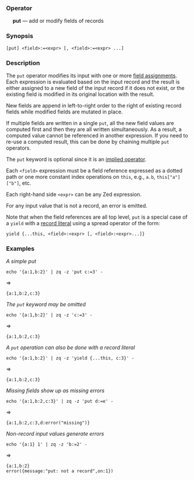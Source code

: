 ### Operator

&emsp; **put** &mdash; add or modify fields of records

### Synopsis
```
[put] <field>:=<expr> [, <field>:=<expr> ...]
```
### Description

The `put` operator modifies its input with
one or more [field assignments](../pipeline-model.md#field-assignments).
Each expression is evaluated based on the input record
and the result is either assigned to a new field of the input record if it does not
exist, or the existing field is modified in its original location with the result.

New fields are append in left-to-right order to the right of existing record fields
while modified fields are mutated in place.

If multiple fields are written in a single `put`, all the new field values are
computed first and then they are all written simultaneously.  As a result,
a computed value cannot be referenced in another expression.  If you need
to re-use a computed result, this can be done by chaining multiple `put` operators.

The `put` keyword is optional since it is an
[implied operator](../pipeline-model.md#implied-operators).

Each `<field>` expression must be a field reference expressed as a dotted path or one more
constant index operations on `this`, e.g., `a.b`, `this["a"]["b"]`,
etc.

Each right-hand side `<expr>` can be any Zed expression.

For any input value that is not a record, an error is emitted.

Note that when the field references are all top level,
`put` is a special case of a `yield` with a
[record literal](../expressions.md#record-expressions)
using a spread operator of the form:
```
yield {...this, <field>:<expr> [, <field>:<expr>...]}
```

### Examples

_A simple put_
```mdtest-command
echo '{a:1,b:2}' | zq -z 'put c:=3' -
```
=>
```mdtest-output
{a:1,b:2,c:3}
```
_The `put` keyword may be omitted_
```mdtest-command
echo '{a:1,b:2}' | zq -z 'c:=3' -
```
=>
```mdtest-output
{a:1,b:2,c:3}
```
_A `put` operation can also be done with a record literal_
```mdtest-command
echo '{a:1,b:2}' | zq -z 'yield {...this, c:3}' -
```
=>
```mdtest-output
{a:1,b:2,c:3}
```
_Missing fields show up as missing errors_
```mdtest-command
echo '{a:1,b:2,c:3}' | zq -z 'put d:=e' -
```
=>
```mdtest-output
{a:1,b:2,c:3,d:error("missing")}
```
_Non-record input values generate errors_
```mdtest-command
echo '{a:1} 1' | zq -z 'b:=2' -
```
=>
```mdtest-output
{a:1,b:2}
error({message:"put: not a record",on:1})
```

